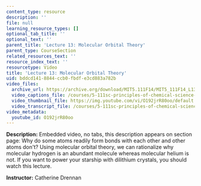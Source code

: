 ```yaml
---
content_type: resource
description: ''
file: null
learning_resource_types: []
optional_tab_title: ''
optional_text: ''
parent_title: 'Lecture 13: Molecular Orbital Theory'
parent_type: CourseSection
related_resources_text: ''
resource_index_text: ''
resourcetype: Video
title: 'Lecture 13: Molecular Orbital Theory'
uid: bddcd141-8844-ccb0-fbdf-e3cd883a782b
video_files:
  archive_url: https://archive.org/download/MIT5.111F14/MIT5_111F14_L13_300k.mp4
  video_captions_file: /courses/5-111sc-principles-of-chemical-science-fall-2014/6bf9c10af0af5bf78c9d60b8711e8101_O192jrR80oo.vtt
  video_thumbnail_file: https://img.youtube.com/vi/O192jrR80oo/default.jpg
  video_transcript_file: /courses/5-111sc-principles-of-chemical-science-fall-2014/f423f62ef659704c5b43b8f4ead15271_O192jrR80oo.pdf
video_metadata:
  youtube_id: O192jrR80oo
---
```


**Description:** Embedded video, no tabs, this description appears on section page: Why do some atoms readily form bonds with each other and other atoms don't? Using molecular orbital theory, we can rationalize why molecular hydrogen is an abundant molecule whereas molecular helium is not. If you want to power your starship with dilithium crystals, you should watch this lecture.

**Instructor:** Catherine Drennan